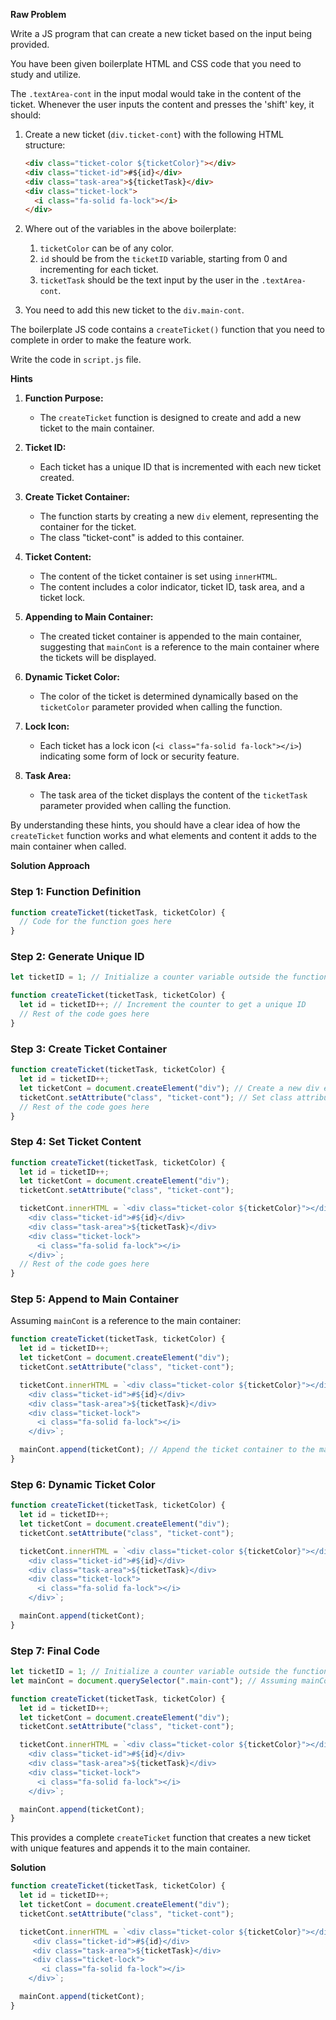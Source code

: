 **Raw Problem**

Write a JS program that can create a new ticket based on the input being provided.

You have been given boilerplate HTML and CSS code that you need to study and utilize.

The `.textArea-cont` in the input modal would take in the content of the ticket. Whenever the user inputs the content and presses the 'shift' key, it should:

1. Create a new ticket (`div.ticket-cont`) with the following HTML structure:

   ```html
   <div class="ticket-color ${ticketColor}"></div>
   <div class="ticket-id">#${id}</div>
   <div class="task-area">${ticketTask}</div>
   <div class="ticket-lock">
     <i class="fa-solid fa-lock"></i>
   </div>
   ```

2. Where out of the variables in the above boilerplate:

   1. `ticketColor` can be of any color.
   2. `id` should be from the `ticketID` variable, starting from 0 and incrementing for each ticket.
   3. `ticketTask` should be the text input by the user in the `.textArea-cont`.

3. You need to add this new ticket to the `div.main-cont`.

The boilerplate JS code contains a `createTicket()` function that you need to complete in order to make the feature work.

Write the code in `script.js` file.

**Hints**

1. **Function Purpose:**

   - The `createTicket` function is designed to create and add a new ticket to the main container.

2. **Ticket ID:**

   - Each ticket has a unique ID that is incremented with each new ticket created.

3. **Create Ticket Container:**

   - The function starts by creating a new `div` element, representing the container for the ticket.
   - The class "ticket-cont" is added to this container.

4. **Ticket Content:**

   - The content of the ticket container is set using `innerHTML`.
   - The content includes a color indicator, ticket ID, task area, and a ticket lock.

5. **Appending to Main Container:**

   - The created ticket container is appended to the main container, suggesting that `mainCont` is a reference to the main container where the tickets will be displayed.

6. **Dynamic Ticket Color:**

   - The color of the ticket is determined dynamically based on the `ticketColor` parameter provided when calling the function.

7. **Lock Icon:**

   - Each ticket has a lock icon (`<i class="fa-solid fa-lock"></i>`) indicating some form of lock or security feature.

8. **Task Area:**
   - The task area of the ticket displays the content of the `ticketTask` parameter provided when calling the function.

By understanding these hints, you should have a clear idea of how the `createTicket` function works and what elements and content it adds to the main container when called.

**Solution Approach**

### Step 1: Function Definition

```javascript
function createTicket(ticketTask, ticketColor) {
  // Code for the function goes here
}
```

### Step 2: Generate Unique ID

```javascript
let ticketID = 1; // Initialize a counter variable outside the function

function createTicket(ticketTask, ticketColor) {
  let id = ticketID++; // Increment the counter to get a unique ID
  // Rest of the code goes here
}
```

### Step 3: Create Ticket Container

```javascript
function createTicket(ticketTask, ticketColor) {
  let id = ticketID++;
  let ticketCont = document.createElement("div"); // Create a new div element
  ticketCont.setAttribute("class", "ticket-cont"); // Set class attribute
  // Rest of the code goes here
}
```

### Step 4: Set Ticket Content

```javascript
function createTicket(ticketTask, ticketColor) {
  let id = ticketID++;
  let ticketCont = document.createElement("div");
  ticketCont.setAttribute("class", "ticket-cont");

  ticketCont.innerHTML = `<div class="ticket-color ${ticketColor}"></div>
    <div class="ticket-id">#${id}</div>
    <div class="task-area">${ticketTask}</div>
    <div class="ticket-lock">
      <i class="fa-solid fa-lock"></i>
    </div>`;
  // Rest of the code goes here
}
```

### Step 5: Append to Main Container

Assuming `mainCont` is a reference to the main container:

```javascript
function createTicket(ticketTask, ticketColor) {
  let id = ticketID++;
  let ticketCont = document.createElement("div");
  ticketCont.setAttribute("class", "ticket-cont");

  ticketCont.innerHTML = `<div class="ticket-color ${ticketColor}"></div>
    <div class="ticket-id">#${id}</div>
    <div class="task-area">${ticketTask}</div>
    <div class="ticket-lock">
      <i class="fa-solid fa-lock"></i>
    </div>`;

  mainCont.append(ticketCont); // Append the ticket container to the main container
}
```

### Step 6: Dynamic Ticket Color

```javascript
function createTicket(ticketTask, ticketColor) {
  let id = ticketID++;
  let ticketCont = document.createElement("div");
  ticketCont.setAttribute("class", "ticket-cont");

  ticketCont.innerHTML = `<div class="ticket-color ${ticketColor}"></div>
    <div class="ticket-id">#${id}</div>
    <div class="task-area">${ticketTask}</div>
    <div class="ticket-lock">
      <i class="fa-solid fa-lock"></i>
    </div>`;

  mainCont.append(ticketCont);
}
```

### Step 7: Final Code

```javascript
let ticketID = 1; // Initialize a counter variable outside the function
let mainCont = document.querySelector(".main-cont"); // Assuming mainCont is a reference to the main container

function createTicket(ticketTask, ticketColor) {
  let id = ticketID++;
  let ticketCont = document.createElement("div");
  ticketCont.setAttribute("class", "ticket-cont");

  ticketCont.innerHTML = `<div class="ticket-color ${ticketColor}"></div>
    <div class="ticket-id">#${id}</div>
    <div class="task-area">${ticketTask}</div>
    <div class="ticket-lock">
      <i class="fa-solid fa-lock"></i>
    </div>`;

  mainCont.append(ticketCont);
}
```

This provides a complete `createTicket` function that creates a new ticket with unique features and appends it to the main container.

**Solution**

```javascript
function createTicket(ticketTask, ticketColor) {
  let id = ticketID++;
  let ticketCont = document.createElement("div");
  ticketCont.setAttribute("class", "ticket-cont");

  ticketCont.innerHTML = `<div class="ticket-color ${ticketColor}"></div>
     <div class="ticket-id">#${id}</div>
     <div class="task-area">${ticketTask}</div>
     <div class="ticket-lock">
       <i class="fa-solid fa-lock"></i>
    </div>`;

  mainCont.append(ticketCont);
}
```
